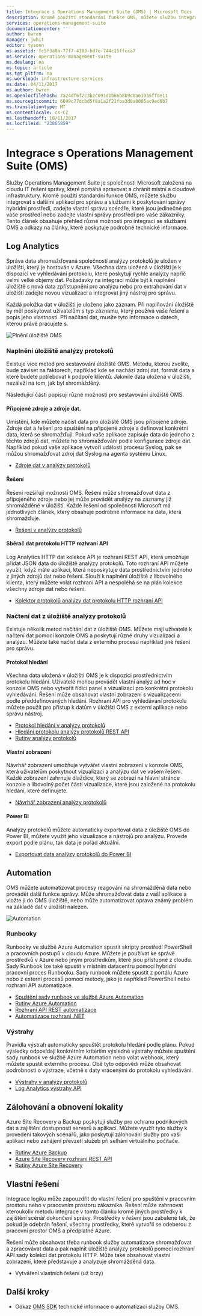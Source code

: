 ```yaml
---
title: Integrace s Operations Management Suite (OMS) | Microsoft Docs
description: Kromě použití standardní funkce OMS, můžete službu integrovat s dalšími aplikací pro správu a službami k poskytování správy hybridní prostředí, zadejte vlastní správu scénáře, které jsou jedinečné pro vaše prostředí nebo zadejte vlastní správy prostředí pro vaše zákazníky.  Tento článek obsahuje přehled různé možnosti pro integraci s odkazy na články, které poskytuje podrobné technické informace a OMS.
services: operations-management-suite
documentationcenter: ''
author: bwren
manager: jwhit
editor: tysonn
ms.assetid: fc5f3a8a-77f7-4103-bd7e-744c15ffcca7
ms.service: operations-management-suite
ms.devlang: na
ms.topic: article
ms.tgt_pltfrm: na
ms.workload: infrastructure-services
ms.date: 04/11/2017
ms.author: bwren
ms.openlocfilehash: 7a24df6f2c3b2c091d1b66b8b9c0a61035ffde11
ms.sourcegitcommit: 6699c77dcbd5f8a1a2f21fba3d0a0005ac9ed6b7
ms.translationtype: MT
ms.contentlocale: cs-CZ
ms.lasthandoff: 10/11/2017
ms.locfileid: "23865859"
---
```

# <a name="integrating-with-operations-management-suite-oms"></a>Integrace s Operations Management Suite (OMS)
Služby Operations Management Suite je společnosti Microsoft založená na cloudu IT řešení správy, které pomáhá spravovat a chránit místní a cloudové infrastruktury.  Kromě použití standardní funkce OMS, můžete službu integrovat s dalšími aplikací pro správu a službami k poskytování správy hybridní prostředí, zadejte vlastní správu scénáře, které jsou jedinečné pro vaše prostředí nebo zadejte vlastní správy prostředí pro vaše zákazníky.  Tento článek obsahuje přehled různé možnosti pro integraci se službami OMS a odkazy na články, které poskytuje podrobné technické informace. 

## <a name="log-analytics"></a>Log Analytics
Správa data shromažďovaná společností analýzy protokolů je uložen v úložišti, který je hostován v Azure.  Všechna data uložená v úložišti je k dispozici ve vyhledávání protokolu, které poskytují rychlé analýzy napříč velmi velké objemy dat.  Požadavky na integraci může být k naplnění úložiště s nová data zpřístupnění pro analýzu nebo pro extrahování dat v úložišti zadejte novou vizualizaci a integrovat jiný nástroj pro správu.

Každá položka dat v úložišti je uloženo jako záznam.  Při naplňování úložiště by měl poskytovat uživatelům s typ záznamu, který používá vaše řešení a popis jeho vlastnosti.  Při načítání dat, musíte tyto informace o datech, kterou právě pracujete s.

![Plnění úložiště OMS](media/operations-management-suite-integration/repository.png)

### <a name="populate-the-log-analytics-repository"></a>Naplnění úložiště analýzy protokolů
Existuje více metod pro sestavování úložiště OMS.  Metodu, kterou zvolíte, bude záviset na faktorech, například kde se nachází zdroj dat, formát data a které budete potřebovat k podpoře klientů.  Jakmile data uložena v úložišti, nezáleží na tom, jak byl shromážděný.

Následující části popisují různé možnosti pro sestavování úložiště OMS.

#### <a name="connected-sources-and-data-sources"></a>Připojené zdroje a zdroje dat.
Umístění, kde můžete načíst data pro úložiště OMS jsou připojené zdroje.  Zdroje dat a řešení pro spuštění na připojené zdroje a definovat konkrétní data, která se shromažďují.  Pokud vaše aplikace zapisuje data do jednoho z těchto zdrojů dat, můžete ho shromažďování podle konfigurace zdroje dat.  Například pokud vaše aplikace vytvoří události procesu Syslog, pak se můžou shromažďovat zdroj dat Syslog na agenta systému Linux.

* [Zdroje dat v analýzy protokolů](../log-analytics/log-analytics-data-sources.md)

#### <a name="solutions"></a>Řešení
Řešení rozšiřují možnosti OMS.  Řešení může shromažďovat data z připojeného zdroje nebo jej může provádět analýzy na záznamy již shromážděné v úložišti.  Každé řešení od společnosti Microsoft má jednotlivých článek, který obsahuje podrobné informace na data, která shromažďuje.

* [Řešení v analýzy protokolů](../log-analytics/log-analytics-add-solutions.md)

#### <a name="http-data-collector-api"></a>Sběrač dat protokolu HTTP rozhraní API
Log Analytics HTTP dat kolekce API je rozhraní REST API, která umožňuje přidat JSON data do úložiště analýzy protokolů.  Toto rozhraní API můžete využít, když máte aplikaci, která neposkytuje data prostřednictvím jednoho z jiných zdrojů dat nebo řešení.  Slouží k naplnění úložiště z libovolného klienta, který můžete volat rozhraní API a nespoléhá se na plán kolekce všechny zdroje dat nebo řešení.

* [Kolektor protokolů analýzy dat protokolu HTTP rozhraní API](../log-analytics/log-analytics-data-collector-api.md)

### <a name="retrieve-data-from-the-log-analytics-repository"></a>Načtení dat z úložiště analýzy protokolů
Existuje několik metod načítání dat z úložiště OMS.  Můžete mají uživatelé k načtení dat pomocí konzole OMS a poskytují různé druhy vizualizaci a analýzu.  Můžete také načíst data z externího procesu například jiné řešení pro správu.

#### <a name="log-searches"></a>Protokol hledání
Všechna data uložená v úložišti OMS je k dispozici prostřednictvím protokolu hledání.  Uživatelé mohou provádět vlastní analýz ad hoc v konzole OMS nebo vytvořit řídicí panel s vizualizací pro konkrétní protokolu vyhledávání.  Řešení může obsahovat vlastní zobrazení s vizualizacemi podle předdefinovaných hledání.  Rozhraní API pro vyhledávání protokolu můžete použít pro přístup k datům v úložišti OMS z externí aplikace nebo správu nástroj.  

* [Protokol hledání v analýzy protokolů](../log-analytics/log-analytics-log-searches.md)
* [Hledání protokolu analýzy protokolů REST API](../log-analytics/log-analytics-log-search-api.md)
* [Rutiny analýzy protokolů](https://msdn.microsoft.com/library/mt188224.aspx)

#### <a name="custom-views"></a>Vlastní zobrazení
Návrhář zobrazení umožňuje vytvářet vlastní zobrazení v konzole OMS, která uživatelům poskytnout vizualizaci a analýzu dat ve vašem řešení.  Každé zobrazení zahrnuje dlaždice, který se zobrazí na hlavní stránce konzole a libovolný počet částí vizualizace, které jsou založené na protokolu hledání, které definujete.

* [Návrhář zobrazení analýzy protokolů](../log-analytics/log-analytics-view-designer.md)

#### <a name="power-bi"></a>Power BI
Analýzy protokolů můžete automaticky exportovat data z úložiště OMS do Power BI, můžete využít jeho vizualizace a nástrojů pro analýzu.  Provede export podle plánu, tak data je pořád aktuální. 

* [Exportovat data analýzy protokolů do Power BI](../log-analytics/log-analytics-powerbi.md)

## <a name="automation"></a>Automation
OMS můžete automatizovat procesy reagování na shromážděná data nebo provádět další funkce správy.  Může shromažďovat data z vaší aplikace a vložte ji do OMS úložiště, nebo může automatizovat oprava známý problém na základě dat v úložišti nalezen. 

![Automation](media/operations-management-suite-integration/automate.png)

### <a name="runbooks"></a>Runbooky
Runbooky ve službě Azure Automation spustit skripty prostředí PowerShell a pracovních postupů v cloudu Azure.  Můžete je používat ke správě prostředků v Azure nebo jiným prostředkům, které jsou přístupné z cloudu.  Sady Runbook lze také spustit v místním datacentru pomocí hybridní pracovní proces Runbooku.  Sady runbook můžete spustit z portálu Azure nebo z externí procesů pomocí metody, jako je například PowerShell nebo rozhraní API automatizace.

* [Spuštění sady runbook ve službě Azure Automation](../automation/automation-starting-a-runbook.md)
* [Rutiny Azure Automation](https://msdn.microsoft.com/library/dn690262.aspx)
* [Rozhraní API REST automatizace](https://msdn.microsoft.com/library/mt662285.aspx)
* [Automatizace rozhraní .NET](https://msdn.microsoft.com//library/mt465763.aspx)

### <a name="alerts"></a>Výstrahy
Pravidla výstrah automaticky spouštět protokolu hledání podle plánu.  Pokud výsledky odpovídají konkrétním kritériím výsledné výstrahy můžete spuštění sady runbook ve službě Azure Automation nebo volat webhook, který můžete spustit externího procesu.  Obě tyto odpovědí může obsahovat podrobnosti o výstraze, včetně s daty vrácenými do protokolu vyhledávání.

* [Výstrahy v analýzy protokolů](../log-analytics/log-analytics-alerts.md)
* [Log Analytics výstrahy API](../log-analytics/log-analytics-api-alerts.md)

## <a name="backup-and-site-recovery"></a>Zálohování a obnovení lokality
Azure Site Recovery a Backup poskytují služby pro ochranu podnikových dat a zajištění dostupnosti serverů a aplikací.  Můžete využít tyto služby k provedení takových scénářů, jako poskytují zálohování služby pro vaši aplikaci nebo zahájení převzetí služeb při selhání virtuálního počítače.

* [Rutiny Azure Backup](https://msdn.microsoft.com/library/mt619253.aspx)
* [Azure Site Recovery rozhraní REST API](https://msdn.microsoft.com/library/azure/mt750497.aspx)
* [Rutiny Azure Site Recovery](https://msdn.microsoft.com/library/mt637930.aspx)

## <a name="custom-solutions"></a>Vlastní řešení
Integrace logiku může zapouzdřit do vlastní řešení pro spuštění v pracovním prostoru nebo v pracovním prostoru zákazníka.  Řešení může zahrnovat kteroukoliv metodu integrace v tomto článku kromě jiných prostředky k zajištění scénář dokončení správy.  Prostředky v řešení jsou zabalené tak, že pokud je odebrán řešení, všechny prostředky, které vytvořil se odeberou z pracovní prostor OMS a předplatné Azure.

Řešení může obsahovat třeba runbook služby automatizace shromažďovat a zpracovávat data a pak naplnit úložiště analýzy protokolů pomocí rozhraní API sady kolekcí dat protokolu HTTP.  Může také obsahovat vlastní zobrazení, které představuje a analyzuje shromážděná data.  

* Vytváření vlastních řešení (už brzy)    

## <a name="next-steps"></a>Další kroky
* Odkaz [OMS SDK](operations-management-suite-sdk.md) technické informace o automatizaci služby OMS.  

